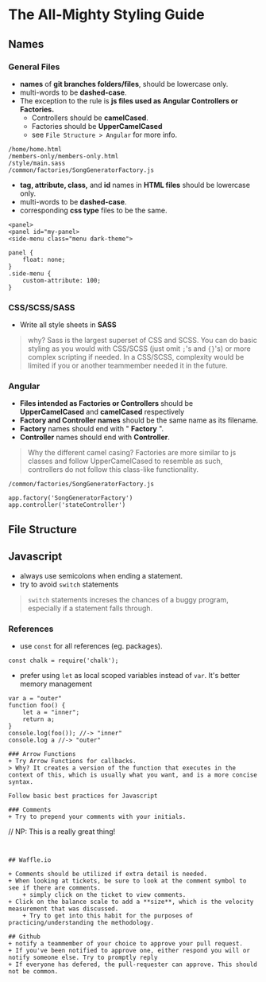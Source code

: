 # The All-Mighty Styling Guide

## Names

### General Files

+ **names** of **git branches folders/files**, should be lowercase only.
+ multi-words to be **dashed-case**.
+ The exception to the rule is **js files used as Angular Controllers or Factories.**
    + Controllers should be **camelCased**.
    + Factories should be **UpperCamelCased**
    + see `File Structure > Angular` for more info.

```
/home/home.html
/members-only/members-only.html
/style/main.sass
/common/factories/SongGeneratorFactory.js
```

+ **tag, attribute, class,** and **id** names in **HTML files** should be lowercase only.
+ multi-words to be **dashed-case**.
+ corresponding **css type** files to be the same.

```
<panel>
<panel id="my-panel>
<side-menu class="menu dark-theme">
```
```
panel {
    float: none;
}
.side-menu {
    custom-attribute: 100;
}
```

### CSS/SCSS/SASS
+ Write all style sheets in **SASS**
> why? Sass is the largest superset of CSS and SCSS. You can do basic styling as you would with CSS/SCSS (just omit `;`'s and `{}`'s)
> or more complex scripting if needed. In a CSS/SCSS, complexity would be limited if you or another teammember needed it in the future.

### Angular
+ **Files intended as Factories or Controllers** should be **UpperCamelCased** and **camelCased** respectively
+ **Factory and Controller names** should be the same name as its filename.
+ **Factory** names should end with " **Factory** ".
+ **Controller** names should end with **Controller**.

> Why the different camel casing? Factories are more similar to js classes and follow UpperCamelCased to resemble as such,
> controllers do not follow this class-like functionality.

```
/common/factories/SongGeneratorFactory.js
```

```
app.factory('SongGeneratorFactory')
app.controller('stateController')
```


## File Structure

## Javascript

+ always use semicolons when ending a statement.
+ try to avoid `switch` statements
> `switch` statements increses the chances of a buggy program, especially if a statement falls through.

### References
+ use `const` for all references (eg. packages).
```
const chalk = require('chalk');
```

+ prefer using `let` as local scoped variables instead of `var`. It's better memory management
```
var a = "outer"
function foo() {
    let a = "inner";
    return a;
}
console.log(foo()); //-> "inner"
console.log a //-> "outer"

### Arrow Functions
+ Try Arrow Functions for callbacks.
> Why? It creates a version of the function that executes in the context of this, which is usually what you want, and is a more concise syntax.

Follow basic best practices for Javascript

### Comments 
+ Try to prepend your comments with your initials.
```
// NP: This is a really great thing!
```


## Waffle.io

+ Comments should be utilized if extra detail is needed.
+ When looking at tickets, be sure to look at the comment symbol to see if there are comments.
    + simply click on the ticket to view comments.
+ Click on the balance scale to add a **size**, which is the velocity measurement that was discussed.
    + Try to get into this habit for the purposes of practicing/understanding the methodology.
    
## Github
+ notify a teammember of your choice to approve your pull request.
+ If you've been notified to approve one, either respond you will or notify someone else. Try to promptly reply
+ If everyone has defered, the pull-requester can approve. This should not be common.
